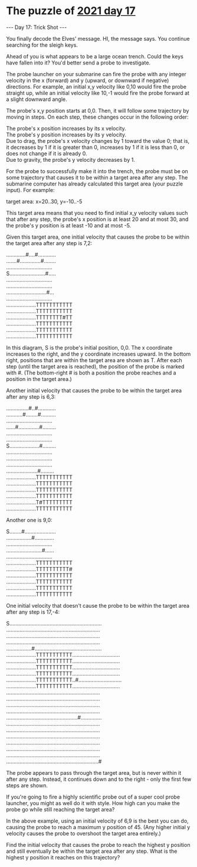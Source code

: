 # The puzzle of [2021 day 17](https://adventofcode.com/2021/day/17)

--- Day 17: Trick Shot ---

You finally decode the Elves' message. HI, the message says. You continue searching for the sleigh keys.

Ahead of you is what appears to be a large ocean trench. Could the keys have fallen into it? You'd better send a probe to investigate.

The probe launcher on your submarine can fire the probe with any integer velocity in the x (forward) and y (upward, or downward if negative) directions. For example, an initial x,y velocity like 0,10 would fire the probe straight up, while an initial velocity like 10,-1 would fire the probe forward at a slight downward angle.

The probe's x,y position starts at 0,0. Then, it will follow some trajectory by moving in steps. On each step, these changes occur in the following order:

The probe's x position increases by its x velocity.\
The probe's y position increases by its y velocity.\
Due to drag, the probe's x velocity changes by 1 toward the value 0; that is, it decreases by 1 if it is greater than 0, increases by 1 if it is less than 0, or does not change if it is already 0.\
Due to gravity, the probe's y velocity decreases by 1.

For the probe to successfully make it into the trench, the probe must be on some trajectory that causes it to be within a target area after any step. The submarine computer has already calculated this target area (your puzzle input). For example:

target area: x=20..30, y=-10..-5

This target area means that you need to find initial x,y velocity values such that after any step, the probe's x position is at least 20 and at most 30, and the probe's y position is at least -10 and at most -5.

Given this target area, one initial velocity that causes the probe to be within the target area after any step is 7,2:

.............#....#............\
.......#..............#........\
...............................\
S........................#.....\
...............................\
...............................\
...........................#...\
...............................\
....................TTTTTTTTTTT\
....................TTTTTTTTTTT\
....................TTTTTTTT#TT\
....................TTTTTTTTTTT\
....................TTTTTTTTTTT\
....................TTTTTTTTTTT

In this diagram, S is the probe's initial position, 0,0. The x coordinate increases to the right, and the y coordinate increases upward. In the bottom right, positions that are within the target area are shown as T. After each step (until the target area is reached), the position of the probe is marked with #. (The bottom-right # is both a position the probe reaches and a position in the target area.)

Another initial velocity that causes the probe to be within the target area after any step is 6,3:

...............#..#............\
...........#........#..........\
...............................\
......#..............#.........\
...............................\
...............................\
S....................#.........\
...............................\
...............................\
...............................\
.....................#.........\
....................TTTTTTTTTTT\
....................TTTTTTTTTTT\
....................TTTTTTTTTTT\
....................TTTTTTTTTTT\
....................T#TTTTTTTTT\
....................TTTTTTTTTTT

Another one is 9,0:

S........#.....................\
.................#.............\
...............................\
........................#......\
...............................\
....................TTTTTTTTTTT\
....................TTTTTTTTTT#\
....................TTTTTTTTTTT\
....................TTTTTTTTTTT\
....................TTTTTTTTTTT\
....................TTTTTTTTTTT

One initial velocity that doesn't cause the probe to be within the target area after any step is 17,-4:

S..............................................................\
...............................................................\
...............................................................\
...............................................................\
.................#.............................................\
....................TTTTTTTTTTT................................\
....................TTTTTTTTTTT................................\
....................TTTTTTTTTTT................................\
....................TTTTTTTTTTT................................\
....................TTTTTTTTTTT..#.............................\
....................TTTTTTTTTTT................................\
...............................................................\
...............................................................\
...............................................................\
...............................................................\
................................................#..............\
...............................................................\
...............................................................\
...............................................................\
...............................................................\
...............................................................\
...............................................................\
..............................................................#

The probe appears to pass through the target area, but is never within it after any step. Instead, it continues down and to the right - only the first few steps are shown.

If you're going to fire a highly scientific probe out of a super cool probe launcher, you might as well do it with style. How high can you make the probe go while still reaching the target area?

In the above example, using an initial velocity of 6,9 is the best you can do, causing the probe to reach a maximum y position of 45. (Any higher initial y velocity causes the probe to overshoot the target area entirely.)

Find the initial velocity that causes the probe to reach the highest y position and still eventually be within the target area after any step. What is the highest y position it reaches on this trajectory?